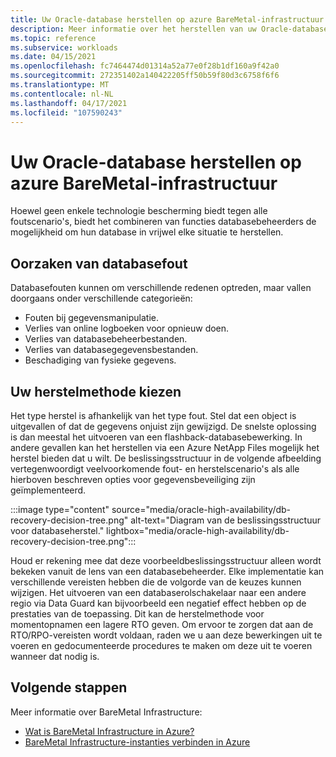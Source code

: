 ```yaml
---
title: Uw Oracle-database herstellen op azure BareMetal-infrastructuur
description: Meer informatie over het herstellen van uw Oracle-database op de Azure BareMetal-infrastructuur.
ms.topic: reference
ms.subservice: workloads
ms.date: 04/15/2021
ms.openlocfilehash: fc7464474d01314a52a77e0f28b1df160a9f42a0
ms.sourcegitcommit: 272351402a140422205ff50b59f80d3c6758f6f6
ms.translationtype: MT
ms.contentlocale: nl-NL
ms.lasthandoff: 04/17/2021
ms.locfileid: "107590243"
---
```

# <a name="recover-your-oracle-database-on-azure-baremetal-infrastructure"></a>Uw Oracle-database herstellen op azure BareMetal-infrastructuur

Hoewel geen enkele technologie bescherming biedt tegen alle foutscenario's, biedt het combineren van functies databasebeheerders de mogelijkheid om hun database in vrijwel elke situatie te herstellen.

## <a name="causes-of-database-failure"></a>Oorzaken van databasefout

Databasefouten kunnen om verschillende redenen optreden, maar vallen doorgaans onder verschillende categorieën:

- Fouten bij gegevensmanipulatie.
- Verlies van online logboeken voor opnieuw doen.
- Verlies van databasebeheerbestanden.
- Verlies van databasegegevensbestanden.
- Beschadiging van fysieke gegevens.

## <a name="choose-your-method-of-recovery"></a>Uw herstelmethode kiezen

Het type herstel is afhankelijk van het type fout. Stel dat een object is uitgevallen of dat de gegevens onjuist zijn gewijzigd. De snelste oplossing is dan meestal het uitvoeren van een flashback-databasebewerking. In andere gevallen kan het herstellen via een Azure NetApp Files mogelijk het herstel bieden dat u wilt. De beslissingsstructuur in de volgende afbeelding vertegenwoordigt veelvoorkomende fout- en herstelscenario's als alle hierboven beschreven opties voor gegevensbeveiliging zijn geïmplementeerd.

:::image type="content" source="media/oracle-high-availability/db-recovery-decision-tree.png" alt-text="Diagram van de beslissingsstructuur voor databaseherstel." lightbox="media/oracle-high-availability/db-recovery-decision-tree.png":::

Houd er rekening mee dat deze voorbeeldbeslissingsstructuur alleen wordt bekeken vanuit de lens van een databasebeheerder. Elke implementatie kan verschillende vereisten hebben die de volgorde van de keuzes kunnen wijzigen. Het uitvoeren van een databaserolschakelaar naar een andere regio via Data Guard kan bijvoorbeeld een negatief effect hebben op de prestaties van de toepassing. Dit kan de herstelmethode voor momentopnamen een lagere RTO geven. Om ervoor te zorgen dat aan de RTO/RPO-vereisten wordt voldaan, raden we u aan deze bewerkingen uit te voeren en gedocumenteerde procedures te maken om deze uit te voeren wanneer dat nodig is.

## <a name="next-steps"></a>Volgende stappen

Meer informatie over BareMetal Infrastructure:

- [Wat is BareMetal Infrastructure in Azure?](../../concepts-baremetal-infrastructure-overview.md)
- [BareMetal Infrastructure-instanties verbinden in Azure](../../connect-baremetal-infrastructure.md)
